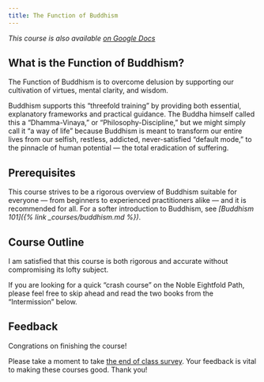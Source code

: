 ```yaml
---
title: The Function of Buddhism
---
```


*This course is also available [on Google Docs](https://docs.google.com/document/d/1KiNBaviEPXc7ZgRrgM-wzhguOLdA7OyUy_hKhtqHg-0/edit?usp=sharing)*

## What is the Function of Buddhism?

The Function of Buddhism is to overcome delusion by supporting our cultivation of virtues, mental clarity, and wisdom.

Buddhism supports this “threefold training” by providing both essential, explanatory frameworks and practical guidance. The Buddha himself called this a “Dhamma-Vinaya,” or “Philosophy-Discipline,” but we might simply call it “a way of life” because Buddhism is meant to transform our entire lives from our selfish, restless, addicted, never-satisfied “default mode,” to the pinnacle of human potential — the total eradication of suffering. 

## Prerequisites

This course strives to be a rigorous overview of Buddhism suitable for everyone — from beginners to experienced practitioners alike — and it is recommended for all. 
For a softer introduction to Buddhism, see *[Buddhism 101]({% link _courses/buddhism.md %})*.


## Course Outline
I am satisfied that this course is both rigorous and accurate without compromising its lofty subject. 

If you are looking for a quick “crash course” on the Noble Eightfold Path,
please feel free to skip ahead and read the two books from the “Intermission” below.



## Feedback

Congrations on finishing the course!

Please take a moment to take [the end of class survey](https://docs.google.com/forms/d/e/1FAIpQLSepNkP2avoYW2wVFFV8p2aCcA1Jy90dstuPwN3x62Ns00CS3Q/viewform?usp=pp_url&entry.893674714=Buddhism+101). Your feedback is vital to making these courses good. Thank you!

